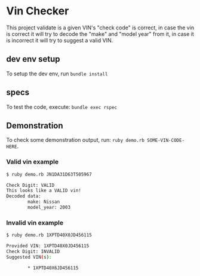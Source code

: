 # Vin Checker

This project validate is a given VIN's "check code" is correct, in case the vin is correct it will try to decode the "make" and "model year" from it, in case it is incorrect it will try to suggest a valid VIN.

## dev env setup

To setup the dev env, run `bundle install`

## specs

To test the code, execute: `bundle exec rspec`

## Demonstration

To check some demonstration output, run: `ruby demo.rb SOME-VIN-CODE-HERE`.

### Valid vin example

```bash
$ ruby demo.rb JN1DA31D63T505967

Check Digit: VALID
This looks like a VALID vin!
Decoded data:
        make: Nissan
        model_year: 2003
```

### Invalid vin example

```bash
$ ruby demo.rb 1XPTD40X0JD456115

Provided VIN: 1XPTD40X0JD456115
Check Digit: INVALID
Suggested VIN(s):

        * 1XPTD40X6JD456115
```
